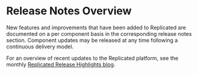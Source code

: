 # Release Notes Overview

New features and improvements that have been added to Replicated are documented on a per component basis in the corresponding release notes section. Component updates may be released at any time following a continuous delivery model.

For an overview of recent updates to the Replicated platform, see the monthly [Replicated Release Highlights blog](https://www.replicated.com/blog-tags/replicated-release-highlights). 
